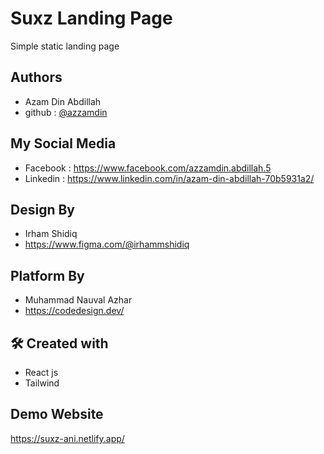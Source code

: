 
# Suxz Landing Page

Simple static landing page

## Authors

- Azam Din Abdillah
- github : [@azzamdin](https://github.com/azzamdinabdillah)

## My Social Media
- Facebook : https://www.facebook.com/azzamdin.abdillah.5
- Linkedin : https://www.linkedin.com/in/azam-din-abdillah-70b5931a2/

## Design By
- Irham Shidiq
- https://www.figma.com/@irhammshidiq

## Platform By

- Muhammad Nauval Azhar
- https://codedesign.dev/

## 🛠 Created with
- React js
- Tailwind 

## Demo Website
https://suxz-ani.netlify.app/